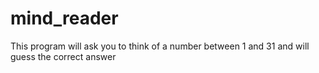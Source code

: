 # mind_reader

This program will ask you to think of a number between 1 and 31 and will guess the 
correct answer